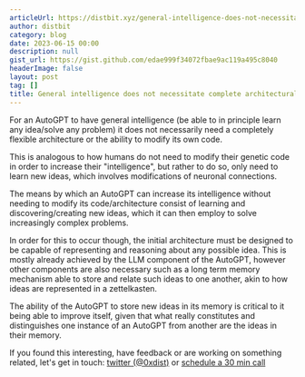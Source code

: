 ```yaml
---
articleUrl: https://distbit.xyz/general-intelligence-does-not-necessitate-complete-architectural-flexibility
author: distbit
category: blog
date: 2023-06-15 00:00
description: null
gist_url: https://gist.github.com/edae999f34072fbae9ac119a495c8040
headerImage: false
layout: post
tag: []
title: General intelligence does not necessitate complete architectural flexibility
---
```






For an AutoGPT to have general intelligence (be able to in principle learn any idea/solve any problem) it does not necessarily need a completely flexible architecture or the ability to modify its own code.  

This is analogous to how humans do not need to modify their genetic code in order to increase their "intelligence", but rather to do so, only need to learn new ideas, which involves modifications of neuronal connections.  

The means by which an AutoGPT can increase its intelligence without needing to modify its code/architecture consist of learning and discovering/creating new ideas, which it can then employ to solve increasingly complex problems.  

In order for this to occur though, the initial architecture must be designed to be capable of representing and reasoning about any possible idea. This is mostly already achieved by the LLM component of the AutoGPT, however other components are also necessary such as a long term memory mechanism able to store and relate such ideas to one another, akin to how ideas are represented in a zettelkasten.  

The ability of the AutoGPT to store new ideas in its memory is critical to it being able to improve itself, given that what really constitutes and distinguishes one instance of an AutoGPT from another are the ideas in their memory.  

If you found this interesting, have feedback or are working on something related, let's get in touch: [twitter (@0xdist)](https://twitter.com/0xdist) or [schedule a 30 min call](https://cal.com/distbit/30min)
